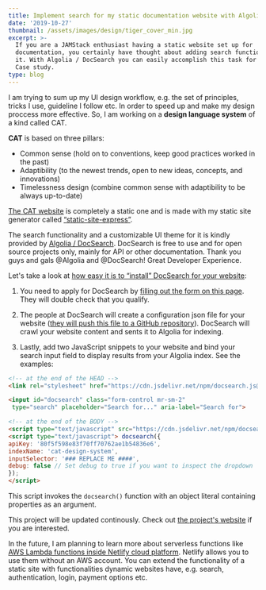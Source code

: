 ```yaml
---
title: Implement search for my static documentation website with Algolia / DocSearch
date: '2019-10-27'
thumbnail: /assets/images/design/tiger_cover_min.jpg
excerpt: >-
  If you are a JAMStack enthusiast having a static website set up for
  documentation, you certainly have thought about adding search functionality to
  it. With Algolia / DocSearch you can easily accomplish this task for free.
  Case study.
type: blog
---
```

I am trying to sum up my UI design workflow, e.g. the set of principles, tricks I use, guideline I follow etc. In order to speed up and make my design proccess more effective. So, I am working on a **design language system** of a kind called CAT.

**CAT** is based on three pillars:
- Common sense (hold on to conventions, keep good practices worked in the past)
- Adaptibility (to the newest trends, open to new ideas, concepts, and innovations)
- Timelessness design (combine common sense with adaptibility to be always up-to-date)

[The CAT website](https://cat-design-system.netlify.com/) is completely a static one and is made with my static site generator called [“static-site-express”](https://static-site-express.netlify.com/).

The search functionality and a customizable UI theme for it is kindly provided by [Algolia / DocSearch](https://community.algolia.com/docsearch/). DocSearch is free to use and for open source projects only, mainly for API or other documentation. Thank you guys and gals @Algolia and @DocSearch! Great Developer Experience.

Let's take a look at [how easy it is to “install” DocSearch for your website](https://community.algolia.com/docsearch/how-does-it-work.html#you-apply):

1. You need to apply for DocSearch by [filling out the form on this page](https://community.algolia.com/docsearch/apply.html). They will double check that you qualify.

2. The people at DocSearch will create a configuration json file for your website ([they will push this file to a GitHub repository](https://github.com/algolia/docsearch-configs/blob/master/configs/cat-design-system.json)). DocSearch will crawl your website content and sents it to Algolia for indexing.

3. Lastly, add two JavaScript snippets to your website and bind your search input field to display results from your Algolia index. See the examples:

````html
<!-- at the end of the HEAD -->
<link rel="stylesheet" href="https://cdn.jsdelivr.net/npm/docsearch.js@2/dist/cdn/docsearch.min.css" />
````

````html
<input id="docsearch" class="form-control mr-sm-2" type="search" placeholder="Search for..." aria-label="Search for">
````

````html
<!-- at the end of the BODY -->
<script type="text/javascript" src="https://cdn.jsdelivr.net/npm/docsearch.js@2/dist/cdn/docsearch.min.js"></script>
<script type="text/javascript"> docsearch({
apiKey: '80f5f598e83f70ff70762ae1b54836e6',
indexName: 'cat-design-system',
inputSelector: '### REPLACE ME ####',
debug: false // Set debug to true if you want to inspect the dropdown
});
</script>
````
This script invokes the `docsearch()` function with an object literal containing properties as an argument.

This project will be updated continously. Check out [the project's website](https://cat-design-system.netlify.com) if you are interested.

In the future, I am planning to learn more about serverless functions like [AWS Lambda functions inside Netlify cloud platform](https://www.netlify.com/products/functions/). Netlify allows you to use them without an AWS account. You can extend the functionality of a static site with functionalities dynamic websites have, e.g. search, authentication, login, payment options etc.
